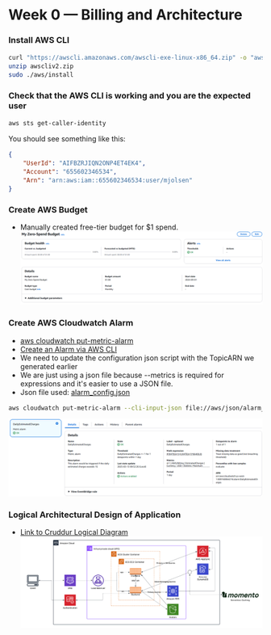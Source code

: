 # Week 0 — Billing and Architecture

### Install AWS CLI
```sh
curl "https://awscli.amazonaws.com/awscli-exe-linux-x86_64.zip" -o "awscliv2.zip"
unzip awscliv2.zip
sudo ./aws/install
```

### Check that the AWS CLI is working and you are the expected user
```sh
aws sts get-caller-identity
```

You should see something like this:
```json
{
    "UserId": "AIFBZRJIQN2ONP4ET4EK4",
    "Account": "655602346534",
    "Arn": "arn:aws:iam::655602346534:user/mjolsen"
}
```

### Create AWS Budget
- Manually created free-tier budget for $1 spend.
![Zero Spend Budget](assets/zero-spend-budget.png)

### Create AWS Cloudwatch Alarm
- [aws cloudwatch put-metric-alarm](https://docs.aws.amazon.com/cli/latest/reference/cloudwatch/put-metric-alarm.html)
- [Create an Alarm via AWS CLI](https://aws.amazon.com/premiumsupport/knowledge-center/cloudwatch-estimatedcharges-alarm/)
- We need to update the configuration json script with the TopicARN we generated earlier
- We are just using a json file because --metrics is required for expressions and it's easier to use a JSON file.
- Json file used: [alarm_config.json](https://github.com/mjolsen-sw/aws-cruddur/blob/main/aws/json/alarm_config.json)

```sh
aws cloudwatch put-metric-alarm --cli-input-json file://aws/json/alarm_config.json
```

![Zero Spend Alarm](assets/zero-spend-alarm.png)

### Logical Architectural Design of Application
- [Link to Cruddur Logical Diagram](https://lucid.app/lucidchart/bc1bc027-2bf5-43e0-ad09-948391356f60/edit?viewport_loc=-316%2C-40%2C2992%2C1473%2C0_0&invitationId=inv_6f7aaa06-f08d-41c1-8883-26557e762317)
![Cruddur Logical Diagram](assets/Cruddur_Logical_Diagram.png)
